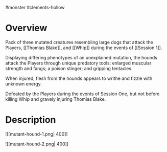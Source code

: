 #monster #clements-hollow 

# Overview
Pack of three mutated creatures resembling large dogs that attack the Players, [[Thomias Blake]], and [[Whip]] during the events of [[Session 1]].

Displaying differing phenotypes of an unexplained mutation, the hounds attack the Players through unique predatory tools: enlarged muscular strength and fangs; a poison stinger; and gripping tentacles.

When injured, flesh from the hounds appears to writhe and fizzle with unknown energy.

Defeated by the Players during the events of Session One, but not before killing Whip and gravely injuring Thomias Blake.

# Description
![[mutant-hound-1.png| 400]]

![[mutant-hound-2.png| 400]]